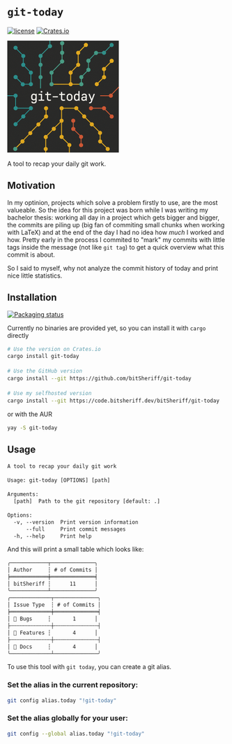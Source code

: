 # `git-today`

[![license](http://img.shields.io/badge/license-MIT-blue.svg)](https://github.com/bitSheriff/git-today/blob/main/LICENSE)
[![Crates.io](https://img.shields.io/crates/v/git-today.svg)](https://crates.io/crates/git-today)

<img src="./doc/cover.png" style="zoom: 25%;" />

A tool to recap your daily git work.

## Motivation

In my optinion, projects which solve a problem firstly to use, are the most valueable. So the idea for this project was born while I was writing my bachelor thesis:
working all day in a project which gets bigger and bigger, the commits are piling up (big fan of commiting small chunks when working with LaTeX) and at the end of the day I had no idea how *much* I worked and how. Pretty early in the process I commited to "mark" my commits with little tags inside the message (not like `git tag`) to get a quick overview what this commit is about.

So I said to myself, why not analyze the commit history of today and print nice little statistics.

## Installation

[![Packaging status](https://repology.org/badge/vertical-allrepos/git-today.svg)](https://repology.org/project/git-today/versions)

Currently no binaries are provided yet, so you can install it with `cargo` directly

```sh
# Use the version on Crates.io
cargo install git-today

# Use the GitHub version
cargo install --git https://github.com/bitSheriff/git-today

# Use my selfhosted version
cargo install --git https://code.bitsheriff.dev/bitSheriff/git-today
```

or with the AUR

```sh
yay -S git-today
```

## Usage

```
A tool to recap your daily git work

Usage: git-today [OPTIONS] [path]

Arguments:
  [path]  Path to the git repository [default: .]

Options:
  -v, --version  Print version information
      --full     Print commit messages
  -h, --help     Print help
```

And this will print a small table which looks like:
```
╭────────────┬──────────────╮
│ Author     ┆ # of Commits │
╞════════════╪══════════════╡
│ bitSheriff ┆      11      │
╰────────────┴──────────────╯
╭─────────────┬──────────────╮
│ Issue Type  ┆ # of Commits │
╞═════════════╪══════════════╡
│ 🐛 Bugs     ┆       1      │
├╌╌╌╌╌╌╌╌╌╌╌╌╌┼╌╌╌╌╌╌╌╌╌╌╌╌╌╌┤
│ 🚀 Features ┆       4      │
├╌╌╌╌╌╌╌╌╌╌╌╌╌┼╌╌╌╌╌╌╌╌╌╌╌╌╌╌┤
│ 📝 Docs     ┆       4      │
╰─────────────┴──────────────╯
```

To use this tool with `git today`, you can create a git alias.

### Set the alias in the current repository:

```sh
git config alias.today "!git-today"
```

### Set the alias globally for your user:

```sh
git config --global alias.today "!git-today"
```
